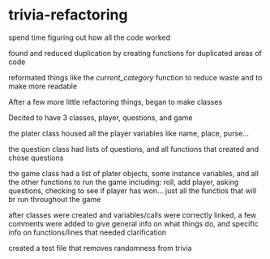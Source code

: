 # trivia-refactoring

spend time figuring out how all the code worked

found and reduced duplication by creating functions for duplicated areas of code

reformated things like the _current_category_ function to reduce waste and to make more readable

After a few more little refactoring things, began to make classes

Decited to have 3 classes, player, questions, and game

the plater class housed all the player variables like name, place, purse...

the question class had lists of questions, and all functions that created and chose questions

the game class had a list of plater objects, some instance variables, and all the other functions to run the game including: roll, add player, asking questions, checking to see if player has won... just all the functios that will br run throughout the game

after classes were created and variables/calls were correctly linked, a few comments were added to give general info on what things do, and specific info on functions/lines that needed clarification 

created a test file that removes randomness from trivia